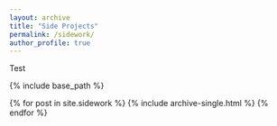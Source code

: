 ```yaml
---
layout: archive
title: "Side Projects"
permalink: /sidework/
author_profile: true
---
```


Test

{% include base_path %}

{% for post in site.sidework %}
  {% include archive-single.html %}
{% endfor %}